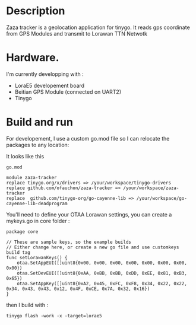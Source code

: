 # Description

Zaza tracker is a geolocation application for tinygo. 
It reads gps coordinate from GPS Modules and transmit to Lorawan TTN Netwotk


# Hardware. 

I'm currently developping with :

- LoraE5 developement board
- Beitian GPS Module (connected on UART2)
- Tinygo


# Build and run 

For developement, I use a custom go.mod file so I can relocate the packages to any location: 

It looks like this

```
go.mod

module zaza-tracker
replace tinygo.org/x/drivers => /your/workspace/tinygo-drivers
replace github.com/ofauchon/zaza-tracker => /your/workspace/zaza-tracker
replace  github.com/tinygo-org/go-cayenne-lib => /your/workspace/go-cayenne-lib-deadprogram
```

You'll need to define your OTAA Lorawan settings, you can create a mykeys.go in core folder :

```
package core

// These are sample keys, so the example builds
// Either change here, or create a new go file and use customkeys build tag
func setLorawanKeys() {
	otaa.SetAppEUI([]uint8{0x00, 0x00, 0x00, 0x00, 0x00, 0x00, 0x00, 0x00})
	otaa.SetDevEUI([]uint8{0xAA, 0xBB, 0xBB, 0xDD, 0xEE, 0x81, 0xB3, 0x65})
	otaa.SetAppKey([]uint8{0xA2, 0x45, 0xFC, 0xF8, 0x34, 0x22, 0x22, 0x34, 0x43, 0x43, 0x12, 0x4F, 0xCE, 0x7A, 0x32, 0x16})
}
```

then I build with : 

```
tinygo flash -work -x -target=lorae5 
```
 
